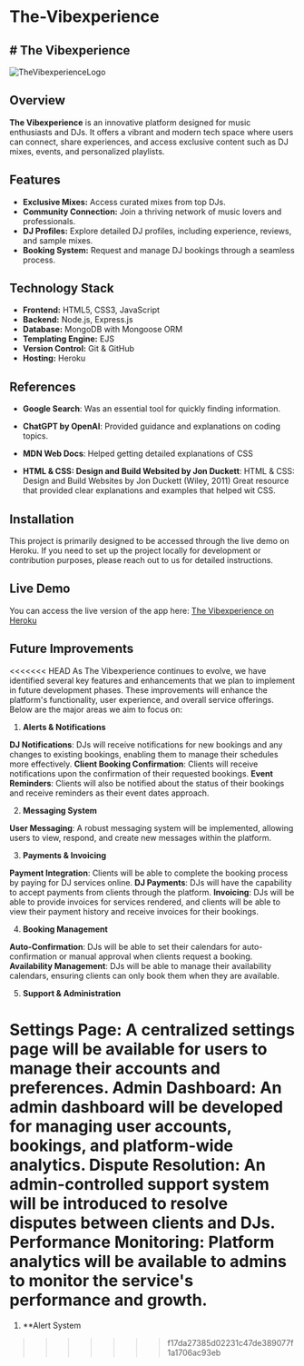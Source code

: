 # The-Vibexperience

## # The Vibexperience

![TheVibexperienceLogo](https://github.com/user-attachments/assets/b33bb272-f19f-4237-88bd-2967066be58a)



## Overview

**The Vibexperience** is an innovative platform designed for music enthusiasts and DJs. It offers a vibrant and modern tech space where users can connect, share experiences, and access exclusive content such as DJ mixes, events, and personalized playlists.

## Features

- **Exclusive Mixes:** Access curated mixes from top DJs.
- **Community Connection:** Join a thriving network of music lovers and professionals.
- **DJ Profiles:** Explore detailed DJ profiles, including experience, reviews, and sample mixes.
- **Booking System:** Request and manage DJ bookings through a seamless process.

## Technology Stack

- **Frontend:** HTML5, CSS3, JavaScript 
- **Backend:** Node.js, Express.js
- **Database:** MongoDB with Mongoose ORM
- **Templating Engine:** EJS
- **Version Control:** Git & GitHub
- **Hosting:** Heroku 

## References

- **Google Search**: Was an essential tool for quickly finding information.

- **ChatGPT by OpenAI**: Provided guidance and explanations on coding topics.

- **MDN Web Docs**: Helped getting detailed explanations of CSS

- **HTML & CSS: Design and Build Websited by Jon Duckett**: HTML & CSS: Design and Build Websites by Jon Duckett (Wiley, 2011) Great resource that provided clear explanations and examples that helped wit CSS. 

## Installation

This project is primarily designed to be accessed through the live demo on Heroku. If you need to set up the project locally for development or contribution purposes, please reach out to us for detailed instructions.

## Live Demo

You can access the live version of the app here: [The Vibexperience on Heroku](https://the-vibexperience-f7b30e48c10f.herokuapp.com/)

## Future Improvements 

<<<<<<< HEAD
As The Vibexperience continues to evolve, we have identified several key features and enhancements that we plan to implement in future development phases. These improvements will enhance the platform's functionality, user experience, and overall service offerings. Below are the major areas we aim to focus on:

1. **Alerts & Notifications**

**DJ Notifications**: DJs will receive notifications for new bookings and any changes to existing bookings, enabling them to manage their schedules more effectively.
**Client Booking Confirmation**: Clients will receive notifications upon the confirmation of their requested bookings.
**Event Reminders**: Clients will also be notified about the status of their bookings and receive reminders as their event dates approach.

2. **Messaging System**

**User Messaging**: A robust messaging system will be implemented, allowing users to view, respond, and create new messages within the platform.

3. **Payments & Invoicing**

**Payment Integration**: Clients will be able to complete the booking process by paying for DJ services online.
**DJ Payments**: DJs will have the capability to accept payments from clients through the platform.
**Invoicing**: DJs will be able to provide invoices for services rendered, and clients will be able to view their payment history and receive invoices for their bookings.

4. **Booking Management**

**Auto-Confirmation**: DJs will be able to set their calendars for auto-confirmation or manual approval when clients request a booking.
**Availability Management**: DJs will be able to manage their availability calendars, ensuring clients can only book them when they are available.

5. **Support & Administration**

**Settings Page**: A centralized settings page will be available for users to manage their accounts and preferences.
**Admin Dashboard**: An admin dashboard will be developed for managing user accounts, bookings, and platform-wide analytics.
**Dispute Resolution**: An admin-controlled support system will be introduced to resolve disputes between clients and DJs.
**Performance Monitoring**: Platform analytics will be available to admins to monitor the service's performance and growth.
=======
1. **Alert System
>>>>>>> f17da27385d02231c47de389077f1a1706ac93eb
